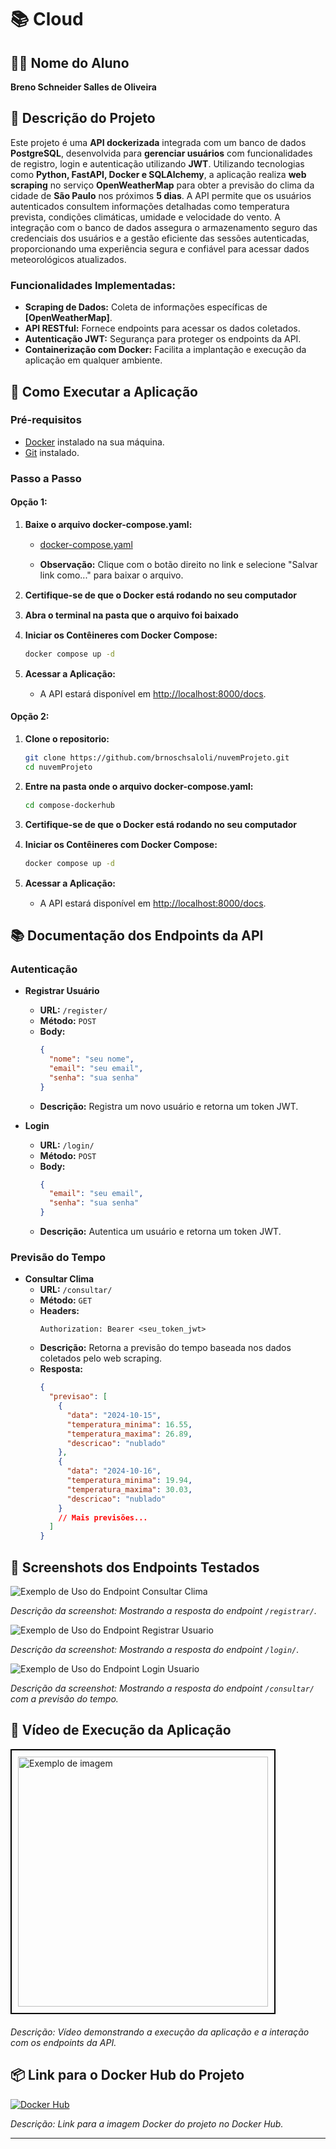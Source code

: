 # 📚 Cloud

## 👨‍🎓 Nome do Aluno
**Breno Schneider Salles de Oliveira**

## 📝 Descrição do Projeto
Este projeto é uma **API dockerizada** integrada com um banco de dados **PostgreSQL**, desenvolvida para **gerenciar usuários** com funcionalidades de registro, login e autenticação utilizando **JWT**. Utilizando tecnologias como **Python, FastAPI, Docker e SQLAlchemy**, a aplicação realiza **web scraping** no serviço **OpenWeatherMap** para obter a previsão do clima da cidade de **São Paulo** nos próximos **5 dias**. A API permite que os usuários autenticados consultem informações detalhadas como temperatura prevista, condições climáticas, umidade e velocidade do vento. A integração com o banco de dados assegura o armazenamento seguro das credenciais dos usuários e a gestão eficiente das sessões autenticadas, proporcionando uma experiência segura e confiável para acessar dados meteorológicos atualizados.

### **Funcionalidades Implementadas:**
- **Scraping de Dados:** Coleta de informações específicas de **[OpenWeatherMap]**.
- **API RESTful:** Fornece endpoints para acessar os dados coletados.
- **Autenticação JWT:** Segurança para proteger os endpoints da API.
- **Containerização com Docker:** Facilita a implantação e execução da aplicação em qualquer ambiente.

## 🚀 Como Executar a Aplicação

### **Pré-requisitos**
- [Docker](https://www.docker.com/get-started) instalado na sua máquina.
- [Git](https://git-scm.com/downloads) instalado.

### **Passo a Passo**

#### **Opção 1:**

1. **Baixe o arquivo docker-compose.yaml:** 

    <div style="margin-top:15px;"></div>

    - [docker-compose.yaml](https://raw.githubusercontent.com/brnoschsaloli/nuvemprojeto/main/compose-dockerhub/docker-compose.yaml)

    <div style="margin-top:15px;"></div>

    - **Observação:** Clique com o botão direito no link e selecione "Salvar link como..." para baixar o arquivo.

    <div style="margin-top:15px;"></div>

2. **Certifique-se de que o Docker está rodando no seu computador**

<div style="margin-top:15px;"></div>

3. **Abra o terminal na pasta que o arquivo foi baixado**

<div style="margin-top:15px;"></div>

4. **Iniciar os Contêineres com Docker Compose:**

    <div style="margin-top:15px;"></div>

    ```bash
    docker compose up -d
    ```

<div style="margin-top:15px;"></div>

5. **Acessar a Aplicação:**

    <div style="margin-top:15px;"></div>

    - A API estará disponível em [http://localhost:8000/docs](http://localhost:8000/docs).


#### **Opção 2:**

1. **Clone o repositorio:** 

    <div style="margin-top:15px;"></div>

    ```bash
    git clone https://github.com/brnoschsaloli/nuvemProjeto.git
    cd nuvemProjeto
   ```
2. **Entre na pasta onde o arquivo docker-compose.yaml:** 

    <div style="margin-top:15px;"></div>

    ```bash
    cd compose-dockerhub
   ```
3. **Certifique-se de que o Docker está rodando no seu computador**

<div style="margin-top:15px;"></div>

4. **Iniciar os Contêineres com Docker Compose:**

    <div style="margin-top:15px;"></div>

    ```bash
    docker compose up -d
    ```

<div style="margin-top:15px;"></div>

5. **Acessar a Aplicação:**

    <div style="margin-top:15px;"></div>

    - A API estará disponível em [http://localhost:8000/docs](http://localhost:8000/docs).

## 📚 Documentação dos Endpoints da API

### **Autenticação**
- **Registrar Usuário**
  - **URL:** `/register/`
  - **Método:** `POST`
  - **Body:**
    ```json
    {
      "nome": "seu nome",
      "email": "seu email",
      "senha": "sua senha"
    }
    ```
  - **Descrição:** Registra um novo usuário e retorna um token JWT.

- **Login**
  - **URL:** `/login/`
  - **Método:** `POST`
  - **Body:**
    ```json
    {
      "email": "seu email",
      "senha": "sua senha"
    }
    ```
  - **Descrição:** Autentica um usuário e retorna um token JWT.

### **Previsão do Tempo**
- **Consultar Clima**
  - **URL:** `/consultar/`
  - **Método:** `GET`
  - **Headers:**
    ```
    Authorization: Bearer <seu_token_jwt>
    ```
  - **Descrição:** Retorna a previsão do tempo baseada nos dados coletados pelo web scraping.
  - **Resposta:**
    ```json
    {
      "previsao": [
        {
          "data": "2024-10-15",
          "temperatura_minima": 16.55,
          "temperatura_maxima": 26.89,
          "descricao": "nublado"
        },
        {
          "data": "2024-10-16",
          "temperatura_minima": 19.94,
          "temperatura_maxima": 30.03,
          "descricao": "nublado"
        }
        // Mais previsões...
      ]
    }
    ```

## 📸 Screenshots dos Endpoints Testados
![Exemplo de Uso do Endpoint Consultar Clima](./screenshots/registrar_usuario.png)

*Descrição da screenshot: Mostrando a resposta do endpoint `/registrar/`.*

![Exemplo de Uso do Endpoint Registrar Usuario](./screenshots/login_usuario.png)

*Descrição da screenshot: Mostrando a resposta do endpoint `/login/`.*

![Exemplo de Uso do Endpoint Login Usuario](./screenshots/consulta_clima.png)

*Descrição da screenshot: Mostrando a resposta do endpoint `/consultar/` com a previsão do tempo.*


## 🎥 Vídeo de Execução da Aplicação

<a href="https://youtu.be/Z46RP-SC9Jo" style="display: block; border: 2px solid black; padding: 10px; width: fit-content; margin-bottom: 20px; ">
    <img src="screenshots/video_thumbnail.png" alt="Exemplo de imagem" width="400" style="display: block; max-width: 100%; height: auto;">
</a>

*Descrição: Vídeo demonstrando a execução da aplicação e a interação com os endpoints da API.*

## 📦 Link para o Docker Hub do Projeto
[![Docker Hub](https://img.shields.io/badge/Docker_Hub-Repository-blue)](https://hub.docker.com/r/brnoschsaloli/nuvemprojeto)

*Descrição: Link para a imagem Docker do projeto no Docker Hub.*

---